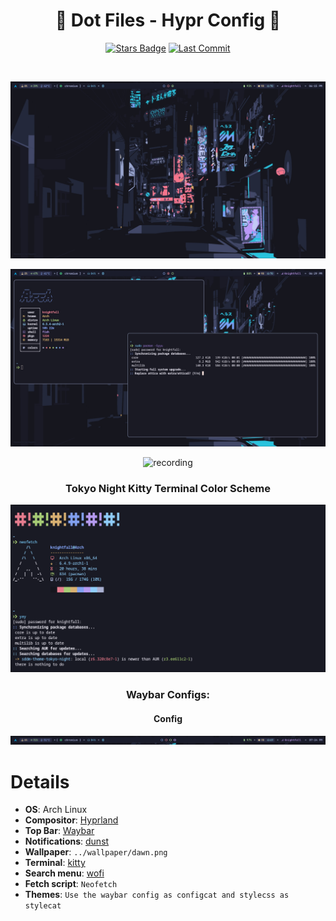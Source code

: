 <!-- # By micro-hawk on Github as a part of https://github.com/micro-hawk/Hyprland-config -->


<div align="center">

# 💠 Dot Files - Hypr Config 💠

[![Stars Badge](https://img.shields.io/github/stars/micro-hawk/hyprland-dotfiles.svg?style=for-the-badge&color=82a1f1)](https://github.com/micro-hawk/hyprland-dotfiles/stargazers) [![Last Commit](https://img.shields.io/github/last-commit/micro-hawk/hyprland-dotfiles.svg?style=for-the-badge&color=b69bf1)](https://github.com/micro-hawk/hyprland-dotfiles/commits/main) 
<!-- [![Repo Size](https://img.shields.io/github/repo-size/micro-hawk/hyprland-dotfiles.svg?style=for-the-badge&color=90cdfa)](https://github.com/micro-hawk/hyprland-dotfiles) -->




<br/>

![image](./assets/swappy-20231001_181737.png)
<br>

![image](./assets/swappy-20231001_182925.png)
<br>

![recording](https://github.com/micro-hawk/hyprland-dotfiles/assets/107239398/776c7548-353e-4cf0-b7f5-2ee29336bdf5)
<br>

### Tokyo Night Kitty Terminal Color Scheme

![image](./assets/kitty-tokyonight.png)

### Waybar Configs:

#### Config

![image](./assets/swappy-20231001_192442.png)
<br>

<!-- #### Old Config -->

<!-- ![image](./assets/swappy-20231001_191552.png) -->
<!-- <br> -->


<!-- <p> Replace the `config-3.0` in the hypr config with `tokyonightconfig and tokyonightstyle.css` to use the old configuration. <p> -->

</div>

# Details
- **OS**: Arch Linux
- **Compositor**: [Hyprland](https://github.com/hyprwm/Hyprland)
- **Top Bar**: [Waybar](https://github.com/Alexays/Waybar/)
- **Notifications**: [dunst](https://github.com/dunst-project/dunst)
- **Wallpaper**: `../wallpaper/dawn.png`
- **Terminal**: [kitty](https://github.com/kovidgoyal/kitty)
- **Search menu**: [wofi](https://github.com/uncomfyhalomacro/wofi)
- **Fetch script**: `Neofetch`
- **Themes**: `Use the waybar config as configcat and stylecss as stylecat`

